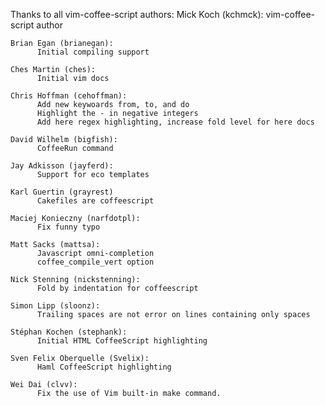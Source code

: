 Thanks to all vim-coffee-script authors:
    Mick Koch (kchmck):
          vim-coffee-script author

    Brian Egan (brianegan):
          Initial compiling support

    Ches Martin (ches):
          Initial vim docs

    Chris Hoffman (cehoffman):
          Add new keywoards from, to, and do
          Highlight the - in negative integers
          Add here regex highlighting, increase fold level for here docs

    David Wilhelm (bigfish):
          CoffeeRun command

    Jay Adkisson (jayferd):
          Support for eco templates

    Karl Guertin (grayrest)
          Cakefiles are coffeescript

    Maciej Konieczny (narfdotpl):
          Fix funny typo

    Matt Sacks (mattsa):
          Javascript omni-completion
          coffee_compile_vert option

    Nick Stenning (nickstenning):
          Fold by indentation for coffeescript

    Simon Lipp (sloonz):
          Trailing spaces are not error on lines containing only spaces

    Stéphan Kochen (stephank):
          Initial HTML CoffeeScript highlighting

    Sven Felix Oberquelle (Svelix):
          Haml CoffeeScript highlighting

    Wei Dai (clvv):
          Fix the use of Vim built-in make command.
